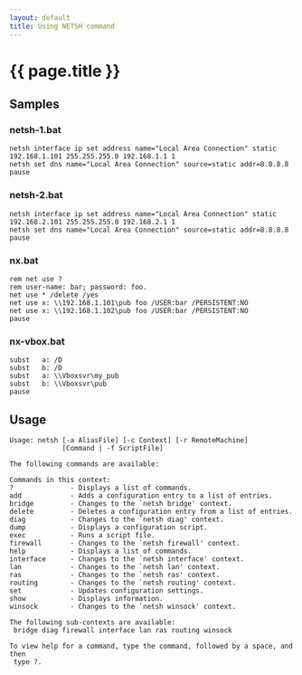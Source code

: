 ```yaml
---
layout: default
title: Using NETSH command 
---
```


# {{ page.title }}

## Samples

### netsh-1.bat

    netsh interface ip set address name="Local Area Connection" static 192.168.1.101 255.255.255.0 192.168.1.1 1
    netsh set dns name="Local Area Connection" source=static addr=8.8.8.8 
    pause

### netsh-2.bat

    netsh interface ip set address name="Local Area Connection" static 192.168.2.101 255.255.255.0 192.168.2.1 1
    netsh set dns name="Local Area Connection" source=static addr=8.8.8.8 
    pause

### nx.bat

    rem net use ?
    rem user-name: bar; password: foo.
    net use * /delete /yes
    net use x: \\192.168.1.101\pub foo /USER:bar /PERSISTENT:NO
    net use x: \\192.168.1.102\pub foo /USER:bar /PERSISTENT:NO
    pause 
    
### nx-vbox.bat
    subst   a: /D
    subst   b: /D
    subst   a: \\Vboxsvr\my_pub 
    subst   b: \\Vboxsvr\pub
    pause 

## Usage
    
    Usage: netsh [-a AliasFile] [-c Context] [-r RemoteMachine] 
                 [Command | -f ScriptFile]
    
    The following commands are available:
    
    Commands in this context:
    ?              - Displays a list of commands.
    add            - Adds a configuration entry to a list of entries.
    bridge         - Changes to the `netsh bridge' context.
    delete         - Deletes a configuration entry from a list of entries.
    diag           - Changes to the `netsh diag' context.
    dump           - Displays a configuration script.
    exec           - Runs a script file.
    firewall       - Changes to the `netsh firewall' context.
    help           - Displays a list of commands.
    interface      - Changes to the `netsh interface' context.
    lan            - Changes to the `netsh lan' context.
    ras            - Changes to the `netsh ras' context.
    routing        - Changes to the `netsh routing' context.
    set            - Updates configuration settings.
    show           - Displays information.
    winsock        - Changes to the `netsh winsock' context.
    
    The following sub-contexts are available:
     bridge diag firewall interface lan ras routing winsock
    
    To view help for a command, type the command, followed by a space, and then
     type ?.
    

 
